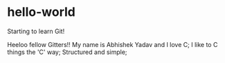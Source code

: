 # hello-world
Starting to learn Git!

Heeloo fellow Gitters!!
My name is Abhishek Yadav and I love C;
I like to C things the 'C' way;
Structured and simple;
